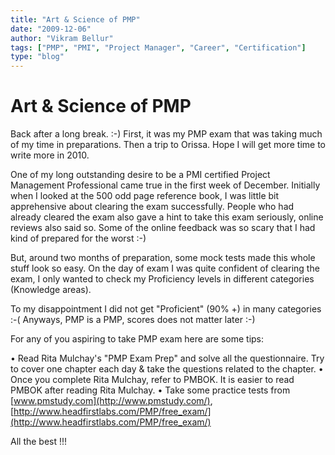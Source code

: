 ```yaml
---
title: "Art & Science of PMP"
date: "2009-12-06"
author: "Vikram Bellur"
tags: ["PMP", "PMI", "Project Manager", "Career", "Certification"]
type: "blog"
---
```


# Art & Science of PMP

Back after a long break. :-) First, it was my PMP exam that was taking much of my time in preparations. Then a trip to Orissa. Hope I will get more time to write more in 2010.

One of my long outstanding desire to be a PMI certified Project Management Professional came true in the first week of December. Initially when I looked at the 500 odd page reference book, I was little bit apprehensive about clearing the exam successfully. People who had already cleared the exam also gave a hint to take this exam seriously, online reviews also said so. Some of the online feedback was so scary that I had kind of prepared for the worst :-)

But, around two months of preparation, some mock tests made this whole stuff look so easy. On the day of exam I was quite confident of clearing the exam, I only wanted to check my Proficiency levels in different categories (Knowledge areas).

To my disappointment I did not get "Proficient" (90% +) in many categories :-( Anyways, PMP is a PMP, scores does not matter later :-)

For any of you aspiring to take PMP exam here are some tips:

• Read Rita Mulchay's "PMP Exam Prep" and solve all the questionnaire. Try to cover one chapter each day & take the questions related to the chapter.
• Once you complete Rita Mulchay, refer to PMBOK. It is easier to read PMBOK after reading Rita Mulchay.
• Take some practice tests from [www.pmstudy.com](http://www.pmstudy.com/), [http://www.headfirstlabs.com/PMP/free_exam/](http://www.headfirstlabs.com/PMP/free_exam/)

All the best !!!

